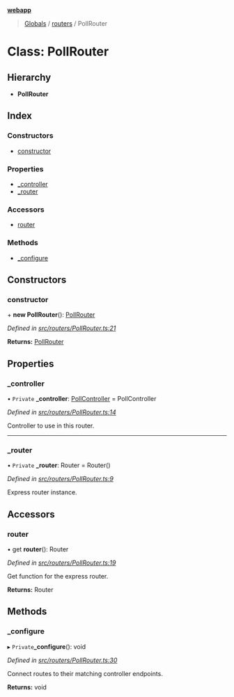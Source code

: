 **[webapp](../README.md)**

> [Globals](../globals.md) / [routers](../modules/routers.md) / PollRouter

# Class: PollRouter

## Hierarchy

* **PollRouter**

## Index

### Constructors

* [constructor](routers.pollrouter.md#constructor)

### Properties

* [\_controller](routers.pollrouter.md#_controller)
* [\_router](routers.pollrouter.md#_router)

### Accessors

* [router](routers.pollrouter.md#router)

### Methods

* [\_configure](routers.pollrouter.md#_configure)

## Constructors

### constructor

\+ **new PollRouter**(): [PollRouter](routers.pollrouter.md)

*Defined in [src/routers/PollRouter.ts:21](https://github.com/BESTUPC/voting-web-app/blob/807b76c/src/routers/PollRouter.ts#L21)*

**Returns:** [PollRouter](routers.pollrouter.md)

## Properties

### \_controller

• `Private` **\_controller**: [PollController](controllers.pollcontroller.md) = PollController

*Defined in [src/routers/PollRouter.ts:14](https://github.com/BESTUPC/voting-web-app/blob/807b76c/src/routers/PollRouter.ts#L14)*

Controller to use in this router.

___

### \_router

• `Private` **\_router**: Router = Router()

*Defined in [src/routers/PollRouter.ts:9](https://github.com/BESTUPC/voting-web-app/blob/807b76c/src/routers/PollRouter.ts#L9)*

Express router instance.

## Accessors

### router

• get **router**(): Router

*Defined in [src/routers/PollRouter.ts:19](https://github.com/BESTUPC/voting-web-app/blob/807b76c/src/routers/PollRouter.ts#L19)*

Get function for the express router.

**Returns:** Router

## Methods

### \_configure

▸ `Private`**_configure**(): void

*Defined in [src/routers/PollRouter.ts:30](https://github.com/BESTUPC/voting-web-app/blob/807b76c/src/routers/PollRouter.ts#L30)*

Connect routes to their matching controller endpoints.

**Returns:** void
